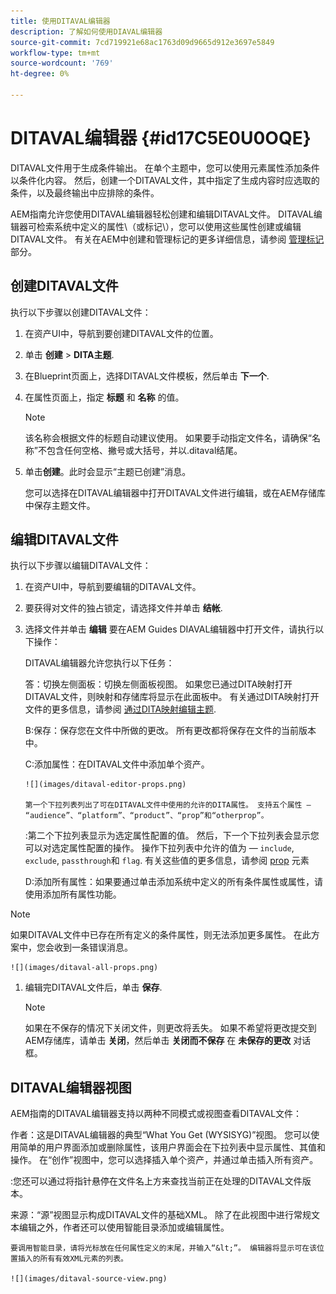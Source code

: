 ```yaml
---
title: 使用DITAVAL编辑器
description: 了解如何使用DIAVAL编辑器
source-git-commit: 7cd719921e68ac1763d09d9665d912e3697e5849
workflow-type: tm+mt
source-wordcount: '769'
ht-degree: 0%

---
```



# DITAVAL编辑器 {#id17C5E0U0OQE}

DITAVAL文件用于生成条件输出。 在单个主题中，您可以使用元素属性添加条件以条件化内容。 然后，创建一个DITAVAL文件，其中指定了生成内容时应选取的条件，以及最终输出中应排除的条件。

AEM指南允许您使用DITAVAL编辑器轻松创建和编辑DITAVAL文件。 DITAVAL编辑器可检索系统中定义的属性\（或标记\），您可以使用这些属性创建或编辑DITAVAL文件。 有关在AEM中创建和管理标记的更多详细信息，请参阅 [管理标记](https://experienceleague.adobe.com/docs/experience-manager-cloud-service/sites/authoring/features/tags.html?lang=en) 部分。

## 创建DITAVAL文件

执行以下步骤以创建DITAVAL文件：

1. 在资产UI中，导航到要创建DITAVAL文件的位置。

1. 单击 **创建** \> **DITA主题**.

1. 在Blueprint页面上，选择DITAVAL文件模板，然后单击 **下一个**.

1. 在属性页面上，指定 **标题** 和 **名称** 的值。

   >[!NOTE]
   >
   > 该名称会根据文件的标题自动建议使用。 如果要手动指定文件名，请确保“名称”不包含任何空格、撇号或大括号，并以.ditaval结尾。

1. 单击&#x200B;**创建**。此时会显示“主题已创建”消息。

   您可以选择在DITAVAL编辑器中打开DITAVAL文件进行编辑，或在AEM存储库中保存主题文件。


## 编辑DITAVAL文件

执行以下步骤以编辑DITAVAL文件：

1. 在资产UI中，导航到要编辑的DITAVAL文件。

1. 要获得对文件的独占锁定，请选择文件并单击 **结帐**.

1. 选择文件并单击 **编辑** 要在AEM Guides DIAVAL编辑器中打开文件，请执行以下操作：

   DITAVAL编辑器允许您执行以下任务：

   答：切换左侧面板：切换左侧面板视图。 如果您已通过DITA映射打开DITAVAL文件，则映射和存储库将显示在此面板中。 有关通过DITA映射打开文件的更多信息，请参阅 [通过DITA映射编辑主题](map-editor-advanced-map-editor.md#id17ACJ0F0FHS).

   B:保存：保存您在文件中所做的更改。 所有更改都将保存在文件的当前版本中。

   C:添加属性：在DITAVAL文件中添加单个资产。

       ![](images/ditaval-editor-props.png)
       
       第一个下拉列表列出了可在DITAVAL文件中使用的允许的DITA属性。 支持五个属性 — “audience”、“platform”、“product”、“prop”和“otherprop”。
   
   :第二个下拉列表显示为选定属性配置的值。 然后，下一个下拉列表会显示您可以对选定属性配置的操作。 操作下拉列表中允许的值为 —  `include`, `exclude`, `passthrough`和 `flag`. 有关这些值的更多信息，请参阅 [prop](http://docs.oasis-open.org/dita/dita/v1.3/errata01/os/complete/part3-all-inclusive/langRef/ditaval/ditaval-prop.html#ditaval-prop) 元素

   D:添加所有属性：如果要通过单击添加系统中定义的所有条件属性或属性，请使用添加所有属性功能。

>[!NOTE]
>
> 如果DITAVAL文件中已存在所有定义的条件属性，则无法添加更多属性。 在此方案中，您会收到一条错误消息。

    ![](images/ditaval-all-props.png)

1. 编辑完DITAVAL文件后，单击 **保存**.

   >[!NOTE]
   >
   > 如果在不保存的情况下关闭文件，则更改将丢失。 如果不希望将更改提交到AEM存储库，请单击 **关闭**，然后单击 **关闭而不保存** 在 **未保存的更改** 对话框。


## DITAVAL编辑器视图

AEM指南的DITAVAL编辑器支持以两种不同模式或视图查看DITAVAL文件：

作者：这是DITAVAL编辑器的典型“What You Get \(WYSISYG\)”视图。 您可以使用简单的用户界面添加或删除属性，该用户界面会在下拉列表中显示属性、其值和操作。 在“创作”视图中，您可以选择插入单个资产，并通过单击插入所有资产。

:您还可以通过将指针悬停在文件名上方来查找当前正在处理的DITAVAL文件版本。

来源：“源”视图显示构成DITAVAL文件的基础XML。 除了在此视图中进行常规文本编辑之外，作者还可以使用智能目录添加或编辑属性。

    要调用智能目录，请将光标放在任何属性定义的末尾，并输入“&lt;”。 编辑器将显示可在该位置插入的所有有效XML元素的列表。
    
    ![](images/ditaval-source-view.png)

